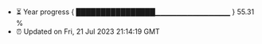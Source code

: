 - ⏳ Year progress { ████████████████▁▁▁▁▁▁▁▁▁▁▁▁▁▁ } 55.31 %
- ⏰ Updated on Fri, 21 Jul 2023 21:14:19 GMT

